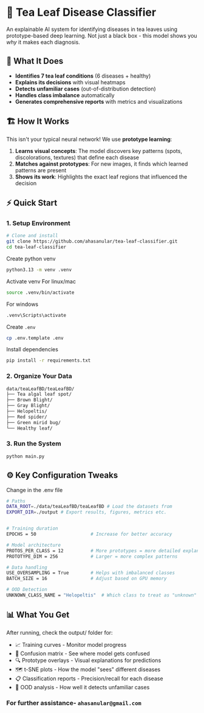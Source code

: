 # 🍃 Tea Leaf Disease Classifier

An explainable AI system for identifying diseases in tea leaves using prototype-based deep learning. Not just a black box - this model shows you *why* it makes each diagnosis.

## 🎯 What It Does

- **Identifies 7 tea leaf conditions** (6 diseases + healthy)
- **Explains its decisions** with visual heatmaps
- **Detects unfamiliar cases** (out-of-distribution detection)
- **Handles class imbalance** automatically
- **Generates comprehensive reports** with metrics and visualizations

## 🏗️ How It Works

This isn't your typical neural network! We use **prototype learning**:

1. **Learns visual concepts**: The model discovers key patterns (spots, discolorations, textures) that define each disease
2. **Matches against prototypes**: For new images, it finds which learned patterns are present
3. **Shows its work**: Highlights the exact leaf regions that influenced the decision

## ⚡ Quick Start

### 1. Setup Environment
```bash
# Clone and install
git clone https://github.com/ahasanular/tea-leaf-classifier.git
cd tea-leaf-classifier
```

Create python venv
```bash
python3.13 -m venv .venv
```
Activate venv
For linux/mac
```bash
source .venv/bin/activate
```
For windows
```bash
.venv\Scripts\activate
```
Create `.env`
```bash
cp .env.template .env
```
Install dependencies
```bash
pip install -r requirements.txt
```
### 2. Organize Your Data
```bash
data/teaLeafBD/teaLeafBD/
├── Tea algal leaf spot/
├── Brown Blight/
├── Gray Blight/
├── Helopeltis/
├── Red spider/
├── Green mirid bug/
└── Healthy leaf/
```
### 3. Run the System
```bash
python main.py
```

## ⚙️ Key Configuration Tweaks
Change in the .env file
```bash
# Paths
DATA_ROOT=./data/teaLeafBD/teaLeafBD # Load the datasets from 
EXPORT_DIR=./output # Export results, figures, metrics etc. 


# Training duration
EPOCHS = 50                    # Increase for better accuracy

# Model architecture  
PROTOS_PER_CLASS = 12          # More prototypes = more detailed explanations
PROTOTYPE_DIM = 256            # Larger = more complex patterns

# Data handling
USE_OVERSAMPLING = True        # Helps with imbalanced classes
BATCH_SIZE = 16                # Adjust based on GPU memory

# OOD Detection
UNKNOWN_CLASS_NAME = "Helopeltis"  # Which class to treat as "unknown"
```

## 📊 What You Get
After running, check the output/ folder for:
- 📈 Training curves - Monitor model progress
- 🎯 Confusion matrix - See where model gets confused
- 🔍 Prototype overlays - Visual explanations for predictions
- 🗺️ t-SNE plots - How the model "sees" different diseases
- 📋 Classification reports - Precision/recall for each disease
- 🚨 OOD analysis - How well it detects unfamiliar cases

### For further assistance- `ahasanular@gmail.com`